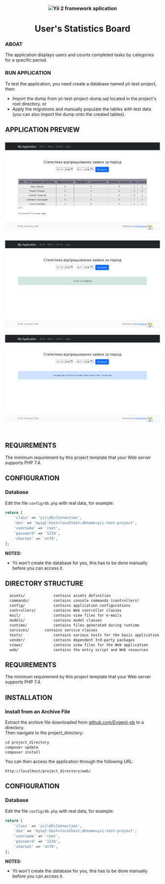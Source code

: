 <p align="center">
<h3 align="center"><img src="https://avatars0.githubusercontent.com/u/993323" height="30px">Yii 2 framework aplication </h3>
</p>
<h1 align="center"> User's Statistics Board</h1>

### ABOAT 
The application displays users and counts completed tasks by categories for a specific period.
<br>

### RUN APPLICATION 
To test the application, you need create a database named yii-test-project, then:
-  Import the dump from yii-test-project-dump.sql located in the project's root  directory.
	 or
-  Apply the migrations and manually populate the tables with test data (you can also import the dump onto the created tables).


APPLICATION PREVIEW
------------

![Image alt](https://raw.githubusercontent.com/Evgenij-pb/Yii-user_statistics_board/master/screenshot.png)
-------------------
![Image alt](https://raw.githubusercontent.com/Evgenij-pb/Yii-user_statistics_board/master/screenshot1.png)
-------------------
![Image alt](https://raw.githubusercontent.com/Evgenij-pb/Yii-user_statistics_board/master/screenshot2.png)

<br>

REQUIREMENTS
------------

The minimum requirement by this project template that your Web server supports PHP 7.4.


CONFIGURATION
-------------

### Database

Edit the file `config/db.php` with real data, for example:

```php
return [
    'class' => 'yii\db\Connection',
    'dsn' => 'mysql:host=localhost;dbname=yii-test-project',
    'username' => 'root',
    'password' => '1234',
    'charset' => 'utf8',
];
```

**NOTES:**
- Yii won't create the database for you, this has to be done manually before you can access it.


DIRECTORY STRUCTURE
-------------------

      assets/             contains assets definition
      commands/           contains console commands (controllers)
      config/             contains application configurations
      controllers/        contains Web controller classes
      mail/               contains view files for e-mails
      models/             contains model classes
      runtime/            contains files generated during runtime
      services/  	  contains service classes
      tests/              contains various tests for the basic application
      vendor/             contains dependent 3rd-party packages
      views/              contains view files for the Web application
      web/                contains the entry script and Web resources



REQUIREMENTS
------------

The minimum requirement by this project template that your Web server supports PHP 7.4.


INSTALLATION
------------

### Install from an Archive File

Extract the archive file downloaded from [github.com/Evgenij-pb](https://codeload.github.com/Evgenij-pb/Yii-user_statistics_board/zip/refs/heads/master) to
a directory.<br> 
Then navigate to the project_directory:
~~~
cd project_directory
composer update
composer install
~~~

You can then access the application through the following URL:

~~~
http://localhost/project_directory/web/
~~~


CONFIGURATION
-------------

### Database

Edit the file `config/db.php` with real data, for example:

```php
return [
    'class' => 'yii\db\Connection',
    'dsn' => 'mysql:host=localhost;dbname=yii-test-project',
    'username' => 'root',
    'password' => '1234',
    'charset' => 'utf8',
];
```

**NOTES:**
- Yii won't create the database for you, this has to be done manually before you can access it.